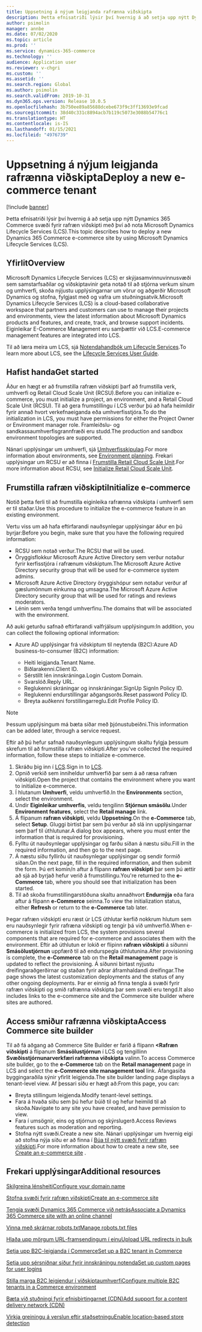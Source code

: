 ```yaml
---
title: Uppsetning á nýjum leigjanda rafrænna viðskipta
description: Þetta efnisatriði lýsir því hvernig á að setja upp nýtt Dynamics 365 Commerce svæði fyrir rafræn viðskipti með því að nota Microsoft Dynamics Lifecycle Services (LCS).
author: psimolin
manager: annbe
ms.date: 07/02/2020
ms.topic: article
ms.prod: ''
ms.service: dynamics-365-commerce
ms.technology: ''
audience: Application user
ms.reviewer: v-chgri
ms.custom: ''
ms.assetid: ''
ms.search.region: Global
ms.author: psimolin
ms.search.validFrom: 2019-10-31
ms.dyn365.ops.version: Release 10.0.5
ms.openlocfilehash: 3b750ee89a85688dcebe673f9c3ff13693e9fcad
ms.sourcegitcommit: 38d40c331c8894acb7b119c5073e3088b54776c1
ms.translationtype: HT
ms.contentlocale: is-IS
ms.lasthandoff: 01/15/2021
ms.locfileid: "4976739"
---
```

# <a name="deploy-a-new-e-commerce-tenant"></a><span data-ttu-id="56a49-103">Uppsetning á nýjum leigjanda rafrænna viðskipta</span><span class="sxs-lookup"><span data-stu-id="56a49-103">Deploy a new e-commerce tenant</span></span>


[!include [banner](includes/banner.md)]

<span data-ttu-id="56a49-104">Þetta efnisatriði lýsir því hvernig á að setja upp nýtt Dynamics 365 Commerce svæði fyrir rafræn viðskipti með því að nota Microsoft Dynamics Lifecycle Services (LCS).</span><span class="sxs-lookup"><span data-stu-id="56a49-104">This topic describes how to deploy a new Dynamics 365 Commerce e-commerce site by using Microsoft Dynamics Lifecycle Services (LCS).</span></span>

## <a name="overview"></a><span data-ttu-id="56a49-105">Yfirlit</span><span class="sxs-lookup"><span data-stu-id="56a49-105">Overview</span></span>

<span data-ttu-id="56a49-106">Microsoft Dynamics Lifecycle Services (LCS) er skýjasamvinnuvinnusvæði sem samstarfsaðilar og viðskiptavinir geta notað til að stjórna verkum sínum og umhverfi, skoða nýjustu upplýsingarnar um vörur og aðgerðir Microsoft Dynamics og stofna, fylgjast með og vafra um stuðningsatvik.</span><span class="sxs-lookup"><span data-stu-id="56a49-106">Microsoft Dynamics Lifecycle Services (LCS) is a cloud-based collaborative workspace that partners and customers can use to manage their projects and environments, view the latest information about Microsoft Dynamics products and features, and create, track, and browse support incidents.</span></span> <span data-ttu-id="56a49-107">Eiginleikar E-Commerce Management eru samþættir við LCS.</span><span class="sxs-lookup"><span data-stu-id="56a49-107">E-commerce management features are integrated into LCS.</span></span>

<span data-ttu-id="56a49-108">Til að læra meira um LCS, sjá [Notendahandbók um Lifecycle Services](https://docs.microsoft.com/dynamics365/unified-operations/dev-itpro/lifecycle-services/lcs-user-guide).</span><span class="sxs-lookup"><span data-stu-id="56a49-108">To learn more about LCS, see the [Lifecycle Services User Guide](https://docs.microsoft.com/dynamics365/unified-operations/dev-itpro/lifecycle-services/lcs-user-guide).</span></span>
    
## <a name="get-started"></a><span data-ttu-id="56a49-109">Hafist handa</span><span class="sxs-lookup"><span data-stu-id="56a49-109">Get started</span></span>

<span data-ttu-id="56a49-110">Áður en hægt er að frumstilla rafræn viðskipti þarf að frumstilla verk, umhverfi og Retail Cloud Scale Unit (RCSU).</span><span class="sxs-lookup"><span data-stu-id="56a49-110">Before you can initialize e-commerce, you must initialize a project, an environment, and a Retail Cloud Scale Unit (RCSU).</span></span> <span data-ttu-id="56a49-111">Til að gera frumstillingu í LCS verður þú að hafa heimildir fyrir annað hvort verkefnaeiganda eða umhverfisstjóra.</span><span class="sxs-lookup"><span data-stu-id="56a49-111">To do the initialization in LCS, you must have permissions for either the Project Owner or Environment manager role.</span></span> <span data-ttu-id="56a49-112">Framleiðslu- og sandkassaumhverfisgrannfræði eru studd.</span><span class="sxs-lookup"><span data-stu-id="56a49-112">The production and sandbox environment topologies are supported.</span></span>

<span data-ttu-id="56a49-113">Nánari upplýsingar um umhverfi, sjá [Umhverfisskipulag](https://docs.microsoft.com/dynamics365/unified-operations/fin-and-ops/imp-lifecycle/environment-planning).</span><span class="sxs-lookup"><span data-stu-id="56a49-113">For more information about environments, see [Environment planning](https://docs.microsoft.com/dynamics365/unified-operations/fin-and-ops/imp-lifecycle/environment-planning).</span></span> <span data-ttu-id="56a49-114">Frekari upplýsingar um RCSU er að finna í [Frumstilla Retail Cloud Scale Unit](https://docs.microsoft.com/dynamics365/unified-operations/dev-itpro/deployment/initialize-retail-channels).</span><span class="sxs-lookup"><span data-stu-id="56a49-114">For more information about RCSU, see [Initialize Retail Cloud Scale Unit](https://docs.microsoft.com/dynamics365/unified-operations/dev-itpro/deployment/initialize-retail-channels).</span></span>

## <a name="initialize-e-commerce"></a><span data-ttu-id="56a49-115">Frumstilla rafræn viðskipti</span><span class="sxs-lookup"><span data-stu-id="56a49-115">Initialize e-commerce</span></span>

<span data-ttu-id="56a49-116">Notið þetta ferli til að frumstilla eiginleika rafrænna viðskipta í umhverfi sem er til staðar.</span><span class="sxs-lookup"><span data-stu-id="56a49-116">Use this procedure to initialize the e-commerce feature in an existing environment.</span></span>

<span data-ttu-id="56a49-117">Vertu viss um að hafa eftirfarandi nauðsynlegar upplýsingar áður en þú byrjar:</span><span class="sxs-lookup"><span data-stu-id="56a49-117">Before you begin, make sure that you have the following required information:</span></span>

- <span data-ttu-id="56a49-118">RCSU sem notað verður.</span><span class="sxs-lookup"><span data-stu-id="56a49-118">The RCSU that will be used.</span></span>
- <span data-ttu-id="56a49-119">Öryggisflokkur Microsoft Azure Active Directory sem verður notaður fyrir kerfisstjóra í rafrænum viðskiptum.</span><span class="sxs-lookup"><span data-stu-id="56a49-119">The Microsoft Azure Active Directory security group that will be used for e-commerce system admins.</span></span>
- <span data-ttu-id="56a49-120">Microsoft Azure Active Directory öryggishópur sem notaður verður af gæslumönnum einkunna og umsagna.</span><span class="sxs-lookup"><span data-stu-id="56a49-120">The Microsoft Azure Active Directory security group that will be used for ratings and reviews moderators.</span></span>
- <span data-ttu-id="56a49-121">Lénin sem verða tengd umhverfinu.</span><span class="sxs-lookup"><span data-stu-id="56a49-121">The domains that will be associated with the environment.</span></span>

<span data-ttu-id="56a49-122">Að auki geturðu safnað eftirfarandi valfrjálsum upplýsingum:</span><span class="sxs-lookup"><span data-stu-id="56a49-122">In addition, you can collect the following optional information:</span></span>

- <span data-ttu-id="56a49-123">Azure AD upplýsingar frá viðskiptum til neytenda (B2C):</span><span class="sxs-lookup"><span data-stu-id="56a49-123">Azure AD business-to-consumer (B2C) information:</span></span>

    - <span data-ttu-id="56a49-124">Heiti leigjanda.</span><span class="sxs-lookup"><span data-stu-id="56a49-124">Tenant Name.</span></span>
    - <span data-ttu-id="56a49-125">Biðlarakenni.</span><span class="sxs-lookup"><span data-stu-id="56a49-125">Client ID.</span></span>
    - <span data-ttu-id="56a49-126">Sérstillt lén innskráninga.</span><span class="sxs-lookup"><span data-stu-id="56a49-126">Login Custom Domain.</span></span>
    - <span data-ttu-id="56a49-127">Svarslóð.</span><span class="sxs-lookup"><span data-stu-id="56a49-127">Reply URL.</span></span>
    - <span data-ttu-id="56a49-128">Reglukenni skráningar og innskráningar.</span><span class="sxs-lookup"><span data-stu-id="56a49-128">SignUp SignIn Policy ID.</span></span>
    - <span data-ttu-id="56a49-129">Reglukenni endurstillingar aðgangsorðs.</span><span class="sxs-lookup"><span data-stu-id="56a49-129">Reset password Policy ID.</span></span>
    - <span data-ttu-id="56a49-130">Breyta auðkenni forstillingarreglu.</span><span class="sxs-lookup"><span data-stu-id="56a49-130">Edit Profile Policy ID.</span></span>

> [!NOTE]
> <span data-ttu-id="56a49-131">Þessum upplýsingum má bæta síðar með þjónustubeiðni.</span><span class="sxs-lookup"><span data-stu-id="56a49-131">This information can be added later, through a service request.</span></span>

<span data-ttu-id="56a49-132">Eftir að þú hefur safnað nauðsynlegum upplýsingum skaltu fylgja þessum skrefum til að frumstilla rafræn viðskipti.</span><span class="sxs-lookup"><span data-stu-id="56a49-132">After you've collected the required information, follow these steps to initialize e-commerce.</span></span>

1. <span data-ttu-id="56a49-133">Skráðu þig inn í [LCS](https://lcs.dynamics.com).</span><span class="sxs-lookup"><span data-stu-id="56a49-133">Sign in to [LCS](https://lcs.dynamics.com).</span></span>
1. <span data-ttu-id="56a49-134">Opnið verkið sem inniheldur umhverfið þar sem á að ræsa rafræn viðskipti.</span><span class="sxs-lookup"><span data-stu-id="56a49-134">Open the project that contains the environment where you want to initialize e-commerce.</span></span>
1. <span data-ttu-id="56a49-135">Í hlutanum **Umhverfi**, veldu umhverfið.</span><span class="sxs-lookup"><span data-stu-id="56a49-135">In the **Environments** section, select the environment.</span></span>
1. <span data-ttu-id="56a49-136">Undir **Eiginleikar umhverfis**, veldu tengilinn **Stjórnun smásölu**.</span><span class="sxs-lookup"><span data-stu-id="56a49-136">Under **Environment features**, select the **Retail manage** link.</span></span>
1. <span data-ttu-id="56a49-137">Á flipanum **rafræn viðskipti**, veldu **Uppsetning**.</span><span class="sxs-lookup"><span data-stu-id="56a49-137">On the **e-Commerce** tab, select **Setup**.</span></span> <span data-ttu-id="56a49-138">Gluggi birtist þar sem þú verður að slá inn upplýsingarnar sem þarf til úthlutunar.</span><span class="sxs-lookup"><span data-stu-id="56a49-138">A dialog box appears, where you must enter the information that is required for provisioning.</span></span>
1. <span data-ttu-id="56a49-139">Fylltu út nauðsynlegar upplýsingar og farðu síðan á næstu síðu.</span><span class="sxs-lookup"><span data-stu-id="56a49-139">Fill in the required information, and then go to the next page.</span></span>
1. <span data-ttu-id="56a49-140">Á næstu síðu fyllirðu út nauðsynlegar upplýsingar og sendir formið síðan.</span><span class="sxs-lookup"><span data-stu-id="56a49-140">On the next page, fill in the required information, and then submit the form.</span></span> <span data-ttu-id="56a49-141">Þú ert komin/n aftur á flipann **rafræn viðskipti** þar sem þú ættir að sjá að byrjað hefur verið á frumstillingu.</span><span class="sxs-lookup"><span data-stu-id="56a49-141">You're returned to the **e-Commerce** tab, where you should see that initialization has been started.</span></span>
1. <span data-ttu-id="56a49-142">Til að skoða frumstillingarstöðuna skaltu annaðhvort **Endurnýja** eða fara aftur á flipann **e-Commerce** seinna.</span><span class="sxs-lookup"><span data-stu-id="56a49-142">To view the initialization status, either **Refresh** or return to the **e-Commerce** tab later.</span></span>
    
<span data-ttu-id="56a49-143">Þegar rafræn viðskipti eru ræst úr LCS úthlutar kerfið nokkrum hlutum sem eru nauðsynlegir fyrir rafræna viðskipti og tengir þá við umhverfið.</span><span class="sxs-lookup"><span data-stu-id="56a49-143">When e-commerce is initialized from LCS, the system provisions several components that are required for e-commerce and associates them with the environment.</span></span> <span data-ttu-id="56a49-144">Eftir að úthlutun er lokið er flipinn **rafræn viðskipti** á síðunni **Smásölustjórnun** uppfærð til að endurspegla úthlutunina.</span><span class="sxs-lookup"><span data-stu-id="56a49-144">After provisioning is complete, the **e-Commerce** tab on the **Retail management** page is updated to reflect the provisioning.</span></span> <span data-ttu-id="56a49-145">Á síðunni birtast nýjustu dreifingaraðgerðirnar og staðan fyrir aðrar áframhaldandi dreifingar.</span><span class="sxs-lookup"><span data-stu-id="56a49-145">The page shows the latest customization deployments and the status of any other ongoing deployments.</span></span> <span data-ttu-id="56a49-146">Þar er einnig að finna tengla á svæði fyrir rafræn viðskipti og smið rafrænna viðskipta þar sem svæði eru tengd.</span><span class="sxs-lookup"><span data-stu-id="56a49-146">It also includes links to the e-commerce site and the Commerce site builder where sites are authored.</span></span>

## <a name="access-commerce-site-builder"></a><span data-ttu-id="56a49-147">Access smiður rafrænna viðskipta</span><span class="sxs-lookup"><span data-stu-id="56a49-147">Access Commerce site builder</span></span>

<span data-ttu-id="56a49-148">Til að fá aðgang að Commerce Site Builder er farið á flipann **<Rafræn viðskipti** á flipanum **Smásölustjórnun** í LCS og tengillinn **Svæðisstjórnunarverkfæri rafrænna viðskipta** valinn.</span><span class="sxs-lookup"><span data-stu-id="56a49-148">To access Commerce site builder, go to the **e-Commerce** tab on the **Retail management** page in LCS and select the **e-Commerce site management tool** link.</span></span> <span data-ttu-id="56a49-149">Áfangasíða byggingaraðila sýnir yfirlit leigjenda.</span><span class="sxs-lookup"><span data-stu-id="56a49-149">The site builder landing page displays a tenant-level view.</span></span> <span data-ttu-id="56a49-150">Af þessari síðu er hægt að:</span><span class="sxs-lookup"><span data-stu-id="56a49-150">From this page, you can:</span></span>

- <span data-ttu-id="56a49-151">Breyta stillingum leigjenda.</span><span class="sxs-lookup"><span data-stu-id="56a49-151">Modify tenant-level settings.</span></span>
- <span data-ttu-id="56a49-152">Fara á hvaða síðu sem þú hefur búið til og hefur heimild til að skoða.</span><span class="sxs-lookup"><span data-stu-id="56a49-152">Navigate to any site you have created, and have permission to view.</span></span> 
- <span data-ttu-id="56a49-153">Fara í umsögnir, eins og stjórnun og skýrslugerð.</span><span class="sxs-lookup"><span data-stu-id="56a49-153">Access Reviews features such as moderation and reporting.</span></span>
- <span data-ttu-id="56a49-154">Stofna nýtt svæði.</span><span class="sxs-lookup"><span data-stu-id="56a49-154">Create a new site.</span></span> <span data-ttu-id="56a49-155">Nánari upplýsingar um hvernig eigi að stofna nýja síðu er að finna í [Búa til nýtt svæði fyrir rafræn viðskipti](create-ecommerce-site.md).</span><span class="sxs-lookup"><span data-stu-id="56a49-155">For more information about how to create a new site, see [Create an e-commerce site](create-ecommerce-site.md) .</span></span> 

## <a name="additional-resources"></a><span data-ttu-id="56a49-156">Frekari upplýsingar</span><span class="sxs-lookup"><span data-stu-id="56a49-156">Additional resources</span></span>

[<span data-ttu-id="56a49-157">Skilgreina lénsheiti</span><span class="sxs-lookup"><span data-stu-id="56a49-157">Configure your domain name</span></span>](configure-your-domain-name.md)

[<span data-ttu-id="56a49-158">Stofna svæði fyrir rafræn viðskipti</span><span class="sxs-lookup"><span data-stu-id="56a49-158">Create an e-commerce site</span></span>](create-ecommerce-site.md)

[<span data-ttu-id="56a49-159">Tengja svæði Dynamics 365 Commerce við netrás</span><span class="sxs-lookup"><span data-stu-id="56a49-159">Associate a Dynamics 365 Commerce site with an online channel</span></span>](associate-site-online-store.md)

[<span data-ttu-id="56a49-160">Vinna með skrárnar robots.txt</span><span class="sxs-lookup"><span data-stu-id="56a49-160">Manage robots.txt files</span></span>](manage-robots-txt-files.md)

[<span data-ttu-id="56a49-161">Hlaða upp mörgum URL-framsendingum í einu</span><span class="sxs-lookup"><span data-stu-id="56a49-161">Upload URL redirects in bulk</span></span>](upload-bulk-redirects.md)

[<span data-ttu-id="56a49-162">Setja upp B2C-leigjanda í Commerce</span><span class="sxs-lookup"><span data-stu-id="56a49-162">Set up a B2C tenant in Commerce</span></span>](set-up-B2C-tenant.md)

[<span data-ttu-id="56a49-163">Setja upp sérsniðnar síður fyrir innskráningu notenda</span><span class="sxs-lookup"><span data-stu-id="56a49-163">Set up custom pages for user logins</span></span>](custom-pages-user-logins.md)

[<span data-ttu-id="56a49-164">Stilla marga B2C leigjendur í viðskiptaumhverfi</span><span class="sxs-lookup"><span data-stu-id="56a49-164">Configure multiple B2C tenants in a Commerce environment</span></span>](configure-multi-B2C-tenants.md)

[<span data-ttu-id="56a49-165">Bæta við stuðningi fyrir efnisbirtingarnet (CDN)</span><span class="sxs-lookup"><span data-stu-id="56a49-165">Add support for a content delivery network (CDN)</span></span>](add-cdn-support.md)

[<span data-ttu-id="56a49-166">Virkja greiningu á verslun eftir staðsetningu</span><span class="sxs-lookup"><span data-stu-id="56a49-166">Enable location-based store detection</span></span>](enable-store-detection.md)
